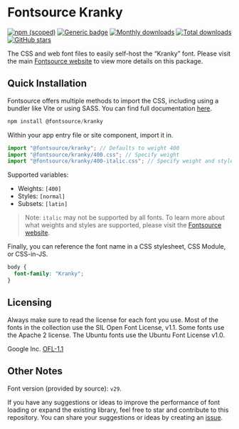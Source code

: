 # Fontsource Kranky

[![npm (scoped)](https://img.shields.io/npm/v/@fontsource/kranky?color=brightgreen)](https://www.npmjs.com/package/@fontsource/kranky) [![Generic badge](https://img.shields.io/badge/fontsource-passing-brightgreen)](https://github.com/fontsource/fontsource) [![Monthly downloads](https://badgen.net/npm/dm/@fontsource/kranky)](https://github.com/fontsource/fontsource) [![Total downloads](https://badgen.net/npm/dt/@fontsource/kranky)](https://github.com/fontsource/fontsource) [![GitHub stars](https://img.shields.io/github/stars/fontsource/fontsource.svg?style=social&label=Star)](https://github.com/fontsource/fontsource/stargazers)

The CSS and web font files to easily self-host the “Kranky” font. Please visit the main [Fontsource website](https://fontsource.org/fonts/kranky) to view more details on this package.

## Quick Installation

Fontsource offers multiple methods to import the CSS, including using a bundler like Vite or using SASS. You can find full documentation [here](https://fontsource.org/docs/getting-started/introduction).

```javascript
npm install @fontsource/kranky
```

Within your app entry file or site component, import it in.

```javascript
import "@fontsource/kranky"; // Defaults to weight 400
import "@fontsource/kranky/400.css"; // Specify weight
import "@fontsource/kranky/400-italic.css"; // Specify weight and style
```

Supported variables:
- Weights: `[400]`
- Styles: `[normal]`
- Subsets: `[latin]`

> Note: `italic` may not be supported by all fonts. To learn more about what weights and styles are supported, please visit the [Fontsource website](https://fontsource.org/fonts/kranky).

Finally, you can reference the font name in a CSS stylesheet, CSS Module, or CSS-in-JS.

```css
body {
  font-family: "Kranky";
}
```

## Licensing
Always make sure to read the license for each font you use. Most of the fonts in the collection use the SIL Open Font License, v1.1. Some fonts use the Apache 2 license. The Ubuntu fonts use the Ubuntu Font License v1.0.

Google Inc.
[OFL-1.1](http://scripts.sil.org/OFL)

## Other Notes
Font version (provided by source): `v29`.

If you have any suggestions or ideas to improve the performance of font loading or expand the existing library, feel free to star and contribute to this repository. You can share your suggestions or ideas by creating an [issue](https://github.com/fontsource/fontsource/issues).